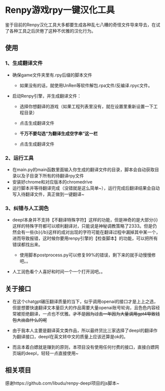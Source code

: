 # Renpy游戏rpy一键汉化工具

鉴于目前的Renpy汉化工具大多都要生成各种乱七八糟的奇怪文件导来导去，在试了各种工具之后厌倦了这种不优雅的汉化行为。

## 使用

### 1、生成翻译文件

* 确保game文件夹里有.rpy后缀的脚本文件
  * 如果没有的话，就使用UnRen等软件解包.rpa文件/反编译.rpyc文件。

* 启动Renpy引擎，并生成翻译文件：

  * 选择你想翻译的游戏（如果工程列表里没有，就在设置里重新设置一下工程目录）

  * 点击生成翻译文件
  * **千万不要勾选“为翻译生成空字串”这一栏**

  * 点击生成翻译文件

### 2、运行工具

* 在main.py的main函数里面输入你生成的翻译文件的目录，脚本会自动获取目录以及子目录下所有的待翻译rpy文件
* 安装好chrome和对应版本的chromedrive
* 运行脚本并等待翻译完成（没错就是这么简单~），运行完成后翻译结果会自动写入待翻译文件，真正做到一键翻译~

### 3、纠错与人工润色

* deepl本身并不支持【不翻译特殊字符】这样的功能，但是神奇的是大部分{i}这样的特殊字符都可以顺利翻译对，只能说是神秘调教策略了2333。但是仍然会有一些{b}{/b}这样的成对出现的字符可能在翻译过程中漏掉其中某一个，进而导致报错，这时候你要用renpy引擎的【检查脚本】的功能，可以把所有错误都找出来。
  * 使用脚本postprocess.py可以修复99%的错误，剩下来的就手动慢慢修吧。。

* 人工润色看个人喜好和时间一个一个打开润吧。。

## 关于接口

* 在这个chatgpt碾压翻译质量的当下，似乎调用openai的接口才是上上之选，但是想要快速翻译文本量巨大的作品需要大量openai账号轮询，且色色内容经常被拒绝翻译，一点也不优雅。~~才不是因为过去一年因为大量调用gpt4导致钱包大出血什么的呢~~

* 由于我本人主要是翻译英文类作品，所以最终货比三家选择了deepl的翻译作为翻译接口，deepl在英文转中文的质量上应该还算是ok的。

* 而且本着白嫖就是赚到的原则，本项目没有使用任何付费的接口，直接白嫖网页端的deepl，轻轻一点直接使用~

## 相关项目

感谢https://github.com/libudu/renpy-deepl项目的js脚本~